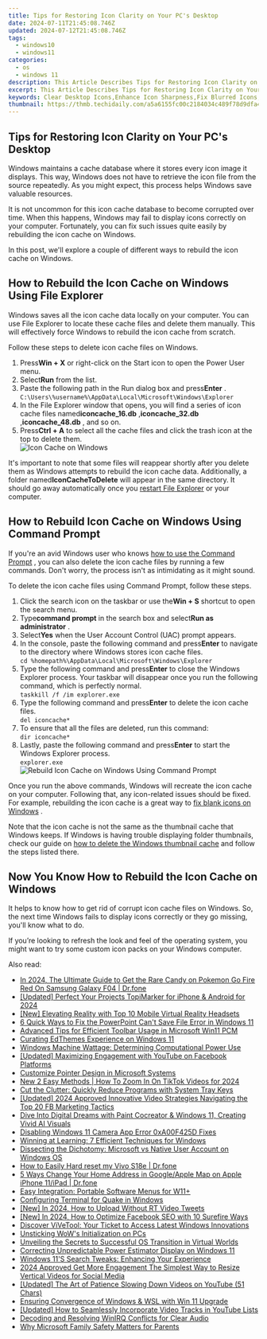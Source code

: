 ```yaml
---
title: Tips for Restoring Icon Clarity on Your PC's Desktop
date: 2024-07-11T21:45:08.746Z
updated: 2024-07-12T21:45:08.746Z
tags:
  - windows10
  - windows11
categories:
  - os
  - windows 11
description: This Article Describes Tips for Restoring Icon Clarity on Your PC's Desktop
excerpt: This Article Describes Tips for Restoring Icon Clarity on Your PC's Desktop
keywords: Clear Desktop Icons,Enhance Icon Sharpness,Fix Blurred Icons,Improve Icon Clarity,Optimize Desktop Image,Resolve Icon Fuzziness,Boost Icon Visibility
thumbnail: https://thmb.techidaily.com/a5a6155fc00c2184034c489f78d9dfa451dfb821e3d54808d5e05507218b1694.png
---
```


## Tips for Restoring Icon Clarity on Your PC's Desktop

 Windows maintains a cache database where it stores every icon image it displays. This way, Windows does not have to retrieve the icon file from the source repeatedly. As you might expect, this process helps Windows save valuable resources.

 It is not uncommon for this icon cache database to become corrupted over time. When this happens, Windows may fail to display icons correctly on your computer. Fortunately, you can fix such issues quite easily by rebuilding the icon cache on Windows.

 In this post, we'll explore a couple of different ways to rebuild the icon cache on Windows.

## How to Rebuild the Icon Cache on Windows Using File Explorer

 Windows saves all the icon cache data locally on your computer. You can use File Explorer to locate these cache files and delete them manually. This will effectively force Windows to rebuild the icon cache from scratch.

Follow these steps to delete icon cache files on Windows.

1. Press**Win + X** or right-click on the Start icon to open the Power User menu.
2. Select**Run** from the list.
3. Paste the following path in the Run dialog box and press**Enter** .  
`C:\Users\%username%\AppData\Local\Microsoft\Windows\Explorer`
4. In the File Explorer window that opens, you will find a series of icon cache files named**iconcache\_16.db** ,**iconcache\_32.db** ,**iconcache\_48.db** , and so on.
5. Press**Ctrl + A** to select all the cache files and click the trash icon at the top to delete them.  
![Icon Cache on Windows](https://static1.makeuseofimages.com/wordpress/wp-content/uploads/2022/11/icon-cache-on-windows.jpg)

 It's important to note that some files will reappear shortly after you delete them as Windows attempts to rebuild the icon cache data. Additionally, a folder named**IconCacheToDelete** will appear in the same directory. It should go away automatically once you [restart File Explorer](https://www.makeuseof.com/ways-to-restart-file-explorer-windows-10/) or your computer.

## How to Rebuild Icon Cache on Windows Using Command Prompt

 If you're an avid Windows user who knows [how to use the Command Prompt](https://www.makeuseof.com/tag/a-beginners-guide-to-the-windows-command-line/) , you can also delete the icon cache files by running a few commands. Don't worry, the process isn't as intimidating as it might sound.

 To delete the icon cache files using Command Prompt, follow these steps.

1. Click the search icon on the taskbar or use the**Win + S** shortcut to open the search menu.
2. Type**command prompt** in the search box and select**Run as administrator** .
3. Select**Yes** when the User Account Control (UAC) prompt appears.
4. In the console, paste the following command and press**Enter** to navigate to the directory where Windows stores icon cache files.  
`cd %homepath%\AppData\Local\Microsoft\Windows\Explorer`
5. Type the following command and press**Enter** to close the Windows Explorer process. Your taskbar will disappear once you run the following command, which is perfectly normal.  
`taskkill /f /im explorer.exe`
6. Type the following command and press**Enter** to delete the icon cache files.  
`del iconcache*`
7. To ensure that all the files are deleted, run this command:  
`dir iconcache*`
8. Lastly, paste the following command and press**Enter** to start the Windows Explorer process.  
`explorer.exe`  
![Rebuild Icon Cache on Windows Using Command Prompt](https://static1.makeuseofimages.com/wordpress/wp-content/uploads/2022/11/rebuild-icon-cache-on-windows-using-command-prompt.jpg)

 Once you run the above commands, Windows will recreate the icon cache on your computer. Following that, any icon-related issues should be fixed. For example, rebuilding the icon cache is a great way to [fix blank icons on Windows](https://www.makeuseof.com/windows-10-fix-blank-icons/) .

 Note that the icon cache is not the same as the thumbnail cache that Windows keeps. If Windows is having trouble displaying folder thumbnails, check our guide on [how to delete the Windows thumbnail cache](https://www.makeuseof.com/windows-11-clear-thumbnail-cache/) and follow the steps listed there.

## Now You Know How to Rebuild the Icon Cache on Windows

 It helps to know how to get rid of corrupt icon cache files on Windows. So, the next time Windows fails to display icons correctly or they go missing, you'll know what to do.

 If you’re looking to refresh the look and feel of the operating system, you might want to try some custom icon packs on your Windows computer.


<ins class="adsbygoogle"
     style="display:block"
     data-ad-format="autorelaxed"
     data-ad-client="ca-pub-7571918770474297"
     data-ad-slot="1223367746"></ins>



<ins class="adsbygoogle"
     style="display:block"
     data-ad-client="ca-pub-7571918770474297"
     data-ad-slot="8358498916"
     data-ad-format="auto"
     data-full-width-responsive="true"></ins>



<span class="atpl-alsoreadstyle">Also read:</span>
<div><ul>
<li><a href="https://android-pokemon-go.techidaily.com/in-2024-the-ultimate-guide-to-get-the-rare-candy-on-pokemon-go-fire-red-on-samsung-galaxy-f04-drfone-by-drfone-virtual-android/"><u>In 2024, The Ultimate Guide to Get the Rare Candy on Pokemon Go Fire Red On Samsung Galaxy F04 | Dr.fone</u></a></li>
<li><a href="https://tiktok-video-recordings.techidaily.com/updated-perfect-your-projects-topimarker-for-iphone-and-android-for-2024/"><u>[Updated] Perfect Your Projects  TopiMarker for iPhone & Android for 2024</u></a></li>
<li><a href="https://vp-tips.techidaily.com/new-elevating-reality-with-top-10-mobile-virtual-reality-headsets/"><u>[New] Elevating Reality with Top 10 Mobile Virtual Reality Headsets</u></a></li>
<li><a href="https://windows11.techidaily.com/6-quick-ways-to-fix-the-powerpoint-cant-save-file-error-in-windows-11/"><u>6 Quick Ways to Fix the PowerPoint Can't Save File Error in Windows 11</u></a></li>
<li><a href="https://windows11.techidaily.com/advanced-tips-for-efficient-toolbar-usage-in-microsoft-win11-pcm/"><u>Advanced Tips for Efficient Toolbar Usage in Microsoft Win11 PCM</u></a></li>
<li><a href="https://windows11.techidaily.com/curating-edthemes-experience-on-windows-11/"><u>Curating EdThemes Experience on Windows 11</u></a></li>
<li><a href="https://windows11.techidaily.com/windows-machine-wattage-determining-computational-power-use/"><u>Windows Machine Wattage: Determining Computational Power Use</u></a></li>
<li><a href="https://facebook-video-files.techidaily.com/updated-maximizing-engagement-with-youtube-on-facebook-platforms/"><u>[Updated] Maximizing Engagement with YouTube on Facebook Platforms</u></a></li>
<li><a href="https://windows11.techidaily.com/customize-pointer-design-in-microsoft-systems/"><u>Customize Pointer Design in Microsoft Systems</u></a></li>
<li><a href="https://ai-editing-video.techidaily.com/new-2-easy-methods-how-to-zoom-in-on-tiktok-videos-for-2024/"><u>New 2 Easy Methods | How To Zoom In On TikTok Videos for 2024</u></a></li>
<li><a href="https://windows11.techidaily.com/cut-the-clutter-quickly-reduce-programs-with-system-tray-keys/"><u>Cut the Clutter: Quickly Reduce Programs with System Tray Keys</u></a></li>
<li><a href="https://facebook-videos.techidaily.com/updated-2024-approved-innovative-video-strategies-navigating-the-top-20-fb-marketing-tactics/"><u>[Updated] 2024 Approved  Innovative Video Strategies  Navigating the Top 20 FB Marketing Tactics</u></a></li>
<li><a href="https://windows11.techidaily.com/dive-into-digital-dreams-with-paint-cocreator-and-windows-11-creating-vivid-ai-visuals/"><u>Dive Into Digital Dreams with Paint Cocreator & Windows 11, Creating Vivid AI Visuals</u></a></li>
<li><a href="https://windows11.techidaily.com/disabling-windows-11-camera-app-error-0xa00f425d-fixes/"><u>Disabling Windows 11 Camera App Error 0xA00F425D Fixes</u></a></li>
<li><a href="https://windows11.techidaily.com/winning-at-learning-7-efficient-techniques-for-windows/"><u>Winning at Learning: 7 Efficient Techniques for Windows</u></a></li>
<li><a href="https://windows11.techidaily.com/dissecting-the-dichotomy-microsoft-vs-native-user-account-on-windows-os/"><u>Dissecting the Dichotomy: Microsoft vs Native User Account on Windows OS</u></a></li>
<li><a href="https://techidaily.com/how-to-easily-hard-reset-my-vivo-s18e-drfone-by-drfone-reset-android-reset-android/"><u>How to Easily Hard reset my Vivo S18e | Dr.fone</u></a></li>
<li><a href="https://iphone-location.techidaily.com/5-ways-change-your-home-address-in-googleapple-map-on-apple-iphone-11ipad-drfone-by-drfone-virtual-ios/"><u>5 Ways Change Your Home Address in Google/Apple Map on Apple iPhone 11/iPad | Dr.fone</u></a></li>
<li><a href="https://windows11.techidaily.com/easy-integration-portable-software-menus-for-w11plus/"><u>Easy Integration: Portable Software Menus for W11+</u></a></li>
<li><a href="https://windows11.techidaily.com/configuring-terminal-for-quake-in-windows/"><u>Configuring Terminal for Quake in Windows</u></a></li>
<li><a href="https://twitter-videos.techidaily.com/new-in-2024-how-to-upload-without-rt-video-tweets/"><u>[New] In 2024, How to Upload Without RT  Video Tweets</u></a></li>
<li><a href="https://facebook-videos.techidaily.com/new-in-2024-how-to-optimize-facebook-seo-with-10-surefire-ways/"><u>[New] In 2024, How to Optimize Facebook SEO with 10 Surefire Ways</u></a></li>
<li><a href="https://windows11.techidaily.com/discover-vivetool-your-ticket-to-access-latest-windows-innovations/"><u>Discover ViVeTool: Your Ticket to Access Latest Windows Innovations</u></a></li>
<li><a href="https://windows11.techidaily.com/unsticking-wows-initialization-on-pcs/"><u>Unsticking WoW's Initialization on PCs</u></a></li>
<li><a href="https://windows11.techidaily.com/unveiling-the-secrets-to-successful-os-transition-in-virtual-worlds/"><u>Unveiling the Secrets to Successful OS Transition in Virtual Worlds</u></a></li>
<li><a href="https://windows11.techidaily.com/correcting-unpredictable-power-estimator-display-on-windows-11/"><u>Correcting Unpredictable Power Estimator Display on Windows 11</u></a></li>
<li><a href="https://windows11.techidaily.com/windows-11s-search-tweaks-enhancing-your-experience/"><u>Windows 11'S Search Tweaks: Enhancing Your Experience</u></a></li>
<li><a href="https://ai-driven-video-production.techidaily.com/2024-approved-get-more-engagement-the-simplest-way-to-resize-vertical-videos-for-social-media/"><u>2024 Approved Get More Engagement The Simplest Way to Resize Vertical Videos for Social Media</u></a></li>
<li><a href="https://facebook-record-videos.techidaily.com/updated-the-art-of-patience-slowing-down-videos-on-youtube-51-chars/"><u>[Updated] The Art of Patience  Slowing Down Videos on YouTube (51 Chars)</u></a></li>
<li><a href="https://windows11.techidaily.com/ensuring-convergence-of-windows-and-wsl-with-win-11-upgrade/"><u>Ensuring Convergence of Windows & WSL with Win 11 Upgrade</u></a></li>
<li><a href="https://some-knowledge.techidaily.com/updated-how-to-seamlessly-incorporate-video-tracks-in-youtube-lists/"><u>[Updated] How to Seamlessly Incorporate Video Tracks in YouTube Lists</u></a></li>
<li><a href="https://windows11.techidaily.com/decoding-and-resolving-winirq-conflicts-for-clear-audio/"><u>Decoding and Resolving WinIRQ Conflicts for Clear Audio</u></a></li>
<li><a href="https://windows11.techidaily.com/why-microsoft-family-safety-matters-for-parents/"><u>Why Microsoft Family Safety Matters for Parents</u></a></li>
</ul></div>
